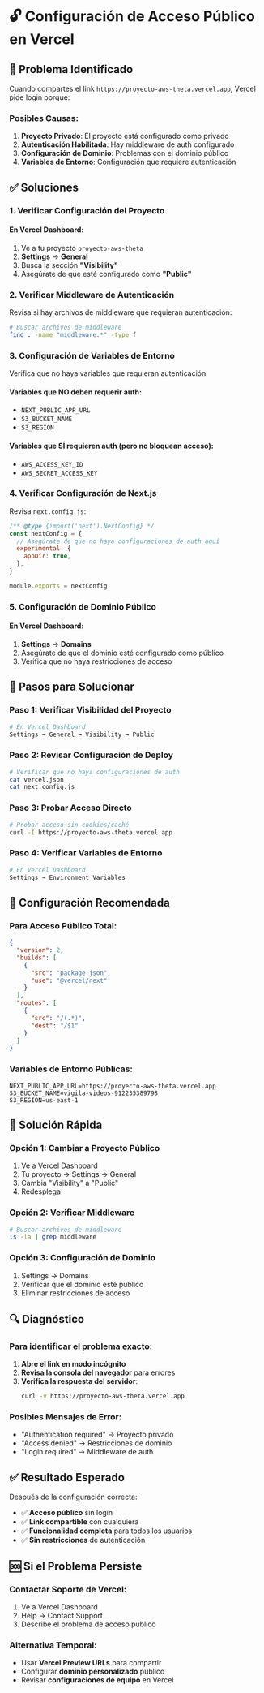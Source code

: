 # 🔓 Configuración de Acceso Público en Vercel

## 🚨 Problema Identificado
Cuando compartes el link `https://proyecto-aws-theta.vercel.app`, Vercel pide login porque:

### Posibles Causas:
1. **Proyecto Privado**: El proyecto está configurado como privado
2. **Autenticación Habilitada**: Hay middleware de auth configurado
3. **Configuración de Dominio**: Problemas con el dominio público
4. **Variables de Entorno**: Configuración que requiere autenticación

## ✅ Soluciones

### 1. **Verificar Configuración del Proyecto**

#### En Vercel Dashboard:
1. Ve a tu proyecto `proyecto-aws-theta`
2. **Settings** → **General**
3. Busca la sección **"Visibility"**
4. Asegúrate de que esté configurado como **"Public"**

### 2. **Verificar Middleware de Autenticación**

Revisa si hay archivos de middleware que requieran autenticación:

```bash
# Buscar archivos de middleware
find . -name "middleware.*" -type f
```

### 3. **Configuración de Variables de Entorno**

Verifica que no haya variables que requieran autenticación:

#### Variables que NO deben requerir auth:
- `NEXT_PUBLIC_APP_URL`
- `S3_BUCKET_NAME`
- `S3_REGION`

#### Variables que SÍ requieren auth (pero no bloquean acceso):
- `AWS_ACCESS_KEY_ID`
- `AWS_SECRET_ACCESS_KEY`

### 4. **Verificar Configuración de Next.js**

Revisa `next.config.js`:

```javascript
/** @type {import('next').NextConfig} */
const nextConfig = {
  // Asegúrate de que no haya configuraciones de auth aquí
  experimental: {
    appDir: true,
  },
}

module.exports = nextConfig
```

### 5. **Configuración de Dominio Público**

#### En Vercel Dashboard:
1. **Settings** → **Domains**
2. Asegúrate de que el dominio esté configurado como público
3. Verifica que no haya restricciones de acceso

## 🔧 Pasos para Solucionar

### Paso 1: Verificar Visibilidad del Proyecto
```bash
# En Vercel Dashboard
Settings → General → Visibility → Public
```

### Paso 2: Revisar Configuración de Deploy
```bash
# Verificar que no haya configuraciones de auth
cat vercel.json
cat next.config.js
```

### Paso 3: Probar Acceso Directo
```bash
# Probar acceso sin cookies/caché
curl -I https://proyecto-aws-theta.vercel.app
```

### Paso 4: Verificar Variables de Entorno
```bash
# En Vercel Dashboard
Settings → Environment Variables
```

## 🎯 Configuración Recomendada

### Para Acceso Público Total:
```json
{
  "version": 2,
  "builds": [
    {
      "src": "package.json",
      "use": "@vercel/next"
    }
  ],
  "routes": [
    {
      "src": "/(.*)",
      "dest": "/$1"
    }
  ]
}
```

### Variables de Entorno Públicas:
```
NEXT_PUBLIC_APP_URL=https://proyecto-aws-theta.vercel.app
S3_BUCKET_NAME=vigila-videos-912235389798
S3_REGION=us-east-1
```

## 🚀 Solución Rápida

### Opción 1: Cambiar a Proyecto Público
1. Ve a Vercel Dashboard
2. Tu proyecto → Settings → General
3. Cambia "Visibility" a "Public"
4. Redesplega

### Opción 2: Verificar Middleware
```bash
# Buscar archivos de middleware
ls -la | grep middleware
```

### Opción 3: Configuración de Dominio
1. Settings → Domains
2. Verificar que el dominio esté público
3. Eliminar restricciones de acceso

## 🔍 Diagnóstico

### Para identificar el problema exacto:

1. **Abre el link en modo incógnito**
2. **Revisa la consola del navegador** para errores
3. **Verifica la respuesta del servidor**:
   ```bash
   curl -v https://proyecto-aws-theta.vercel.app
   ```

### Posibles Mensajes de Error:
- "Authentication required" → Proyecto privado
- "Access denied" → Restricciones de dominio
- "Login required" → Middleware de auth

## ✅ Resultado Esperado

Después de la configuración correcta:
- ✅ **Acceso público** sin login
- ✅ **Link compartible** con cualquiera
- ✅ **Funcionalidad completa** para todos los usuarios
- ✅ **Sin restricciones** de autenticación

## 🆘 Si el Problema Persiste

### Contactar Soporte de Vercel:
1. Ve a Vercel Dashboard
2. Help → Contact Support
3. Describe el problema de acceso público

### Alternativa Temporal:
- Usar **Vercel Preview URLs** para compartir
- Configurar **dominio personalizado** público
- Revisar **configuraciones de equipo** en Vercel

